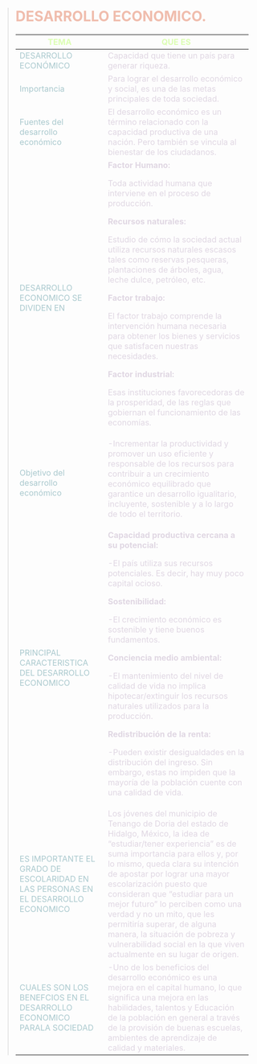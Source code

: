 > # <span style = "color: #d4320050">**DESARROLLO ECONOMICO.**</span>
>
> | <span style = "color: #af46">TEMA                                                                               | <span style = "color: #af46"> QUE ES                                                                                                                                                                                                                                                                                                                                                                                                                                                                                                                                                                                                                    |
> | --------------------------------------------------------------------------------------------------------------- | ------------------------------------------------------------------------------------------------------------------------------------------------------------------------------------------------------------------------------------------------------------------------------------------------------------------------------------------------------------------------------------------------------------------------------------------------------------------------------------------------------------------------------------------------------------------------------------------------------------------------------------------------------- |
> | <span style = "color: #AAC9CE">DESARROLLO ECONÓMICO                                                             | <span style = "color: #BDA9C475"> Capacidad que tiene un país para generar riqueza.                                                                                                                                                                                                                                                                                                                                                                                                                                                                                                                                                                     |
> | <span style = "color: #AAC9CE">Importancia                                                                      | <span style = "color: #BDA9C475"> Para lograr el desarrollo económico y social, es una de las metas principales de toda sociedad.                                                                                                                                                                                                                                                                                                                                                                                                                                                                                                                       |
> | <span style = "color: #AAC9CE">Fuentes del desarrollo económico                                                 | <span style = "color: #BDA9C475"> El desarrollo económico es un término relacionado con la capacidad productiva de una nación. Pero también se vincula al bienestar de los ciudadanos.                                                                                                                                                                                                                                                                                                                                                                                                                                                                  |
> | <span style = "color: #AAC9CE">DESARROLLO ECONOMICO SE DIVIDEN EN                                               | <span style = "color: #BDA9C475"> **Factor Humano:** <p> Toda actividad humana que interviene en el proceso de producción. <p> **Recursos naturales:** <p> Estudio de cómo la sociedad actual utiliza recursos naturales escasos tales como reservas pesqueras, plantaciones de árboles, agua, leche dulce, petróleo, etc. <p> **Factor trabajo:** <p> El factor trabajo comprende la intervención humana necesaria para obtener los bienes y servicios que satisfacen nuestras necesidades. <p> **Factor industrial:** <p> Esas instituciones favorecedoras de la prosperidad, de las reglas que gobiernan el funcionamiento de las economías.         |
> | <span style = "color: #AAC9CE">Objetivo del desarrollo económico                                                | <span style = "color: #BDA9C475"> -Incrementar la productividad y promover un uso eficiente y responsable de los recursos para contribuir a un crecimiento económico equilibrado que garantice un desarrollo igualitario, incluyente, sostenible y a lo largo de todo el territorio.<p>                                                                                                                                                                                                                                                                                                                                                                 |
> | <span style = "color: #AAC9CE">PRINCIPAL CARACTERISTICA DEL DESARROLLO ECONOMICO                                | <span style = "color: #BDA9C475"> **Capacidad productiva cercana a su potencial:** <p> -El país utiliza sus recursos potenciales. Es decir, hay muy poco capital ocioso. <p> **Sostenibilidad:** <p> -El crecimiento económico es sostenible y tiene buenos fundamentos. <p> **Conciencia medio ambiental:** <p> -El mantenimiento del nivel de calidad de vida no implica hipotecar/extinguir los recursos naturales utilizados para la producción. <p> **Redistribución de la renta:** <p> -Pueden existir desigualdades en la distribución del ingreso. Sin embargo, estas no impiden que la mayoría de la población cuente con una calidad de vida. |
> | <span style = "color: #AAC9CE">ES IMPORTANTE EL GRADO DE ESCOLARIDAD EN LAS PERSONAS EN EL DESARROLLO ECONOMICO | <span style = "color: #BDA9C475"> Los jóvenes del municipio de Tenango de Doria del estado de Hidalgo, México, la idea de “estudiar/tener experiencia” es de suma importancia para ellos y, por lo mismo, queda clara su intención de apostar por lograr una mayor escolarización puesto que consideran que “estudiar para un mejor futuro” lo perciben como una verdad y no un mito, que les permitiría superar, de alguna manera, la situación de pobreza y vulnerabilidad social en la que viven actualmente en su lugar de origen.                                                                                                                  |
> | <span style = "color: #AAC9CE">CUALES SON LOS BENEFCIOS EN EL DESARROLLO ECONOMICO PARALA SOCIEDAD              | <span style = "color: #BDA9C475"> -Uno de los beneficios del desarrollo económico es una mejora en el capital humano, lo que significa una mejora en las habilidades, talentos y Educación de la población en general a través de la provisión de buenas escuelas, ambientes de aprendizaje de calidad y materiales.                                                                                                                                                                                                                                                                                                                                    |
